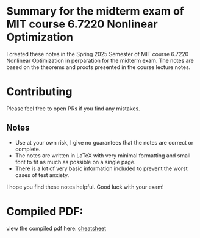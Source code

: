 # Summary for the midterm exam of MIT course 6.7220 Nonlinear Optimization

I created these notes in the Spring 2025 Semester of MIT course 6.7220 Nonlinear Optimization in perparation for the midterm exam.
The notes are based on the theorems and proofs presented in the course lecture notes.

# Contributing

Please feel free to open PRs if you find any mistakes.

## Notes

- Use at your own risk, I give no guarantees that the notes are correct or complete.
- The notes are written in LaTeX with very minimal formatting and small font to fit as much as possible on a single page.
- There is a lot of very basic information included to prevent the worst cases of test anxiety.

I hope you find these notes helpful. Good luck with your exam!

# Compiled PDF:

view the compiled pdf here: 
[cheatsheet](nonlinear_opt_midterm_cheatsheet_2025_ngorlo.pdf)